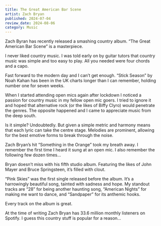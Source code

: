 ```yaml
---
title: The Great American Bar Scene
artist: Zach Bryan
published: 2024-07-04
review_date: 2024-08-06
category: Music
---
```

Zach Byran has recently released a smashing country album. “The Great American Bar Scene” is a masterpiece.

I never liked country music. I was told early on by guitar tutors that country music was simple and too easy to play. All you needed were four chords and a capo.

Fast forward to the modern day and I can’t get enough. “Stick Season” by Noah Kahan has been in the UK charts longer than I can remember, holding number one for seven weeks.

When I started attending open mics again after lockdown I noticed a passion for country music in my fellow open mic goers. I tried to ignore it and hoped that alternative rock (or the likes of Biffy Clyro) would penetrate the genres. The opposite happened and I came to appreciate music from the deep south.

Is it simple? Undoubtedly. But given a simple metric and harmony means that each lyric can take the centre stage. Melodies are prominent, allowing for the best emotive forms to break through the noise.

Zach Bryan’s hit “Something in the Orange” took my breath away. I remember the first time I heard it sung at an open mic. I also remember the following few dozen times…

Bryan doesn’t miss with his fifth studio album. Featuring the likes of John Mayer and Bruce Springsteen, it’s filled with clout.

“Pink Skies” was the first single released before the album. It’s a harrowingly beautiful song, tainted with sadness and hope. My standout tracks are “28” for being another haunting song,  “American Nights” for making me want to dance, and “Sandpaper” for its anthemic hooks.

Every track on the album is great.

At the time of writing Zach Bryan has 33.6 million monthly listeners on Spotify. I guess this country stuff is popular for a reason…
